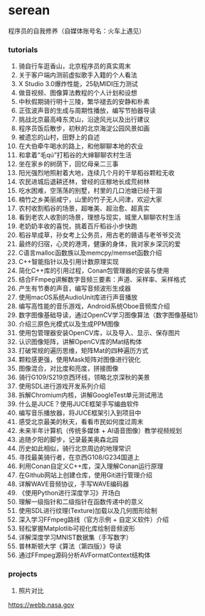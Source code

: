 # serean
程序员的自我修养（自媒体账号名：火车上遇见）


### tutorials

1. 骑自行车逛香山，北京程序员的真实周末
2. 关于客户端内测前虚拟歌手入籍的个人看法
3. X Studio 3.0爆炸性能，25轨MIDI压力测试
4. 做音视频、图像算法教程的个人计划和设想
5. 中秋假期骑行明十三陵，繁华褪去的安静和朴素
6. 正弦波声音的生成与周期性播放，编写节拍器导读
7. 挑战北京最高峰东灵山，沿途风光以及出行建议
8. 程序员饭后散步，初秋的北京海淀公园风景如画
9. 被遗忘的山村，田野上的自述
10. 在大伯牵牛喝水的路上，和他聊聊本地的农业
11. 和拿着“毛qú”打稻谷的大婶聊聊农村生活
12. 坐在家乡的树荫下，回忆母亲二三事
13. 阳光强烈地照射着大地，连续几个月的干旱稻谷颗粒无收
14. 农民进城后退耕还林，曾经的庄稼地长成荒树林
15. 吃水困难，空荡荡的别墅，村里的几口池塘已经干涸
16. 楠竹之乡美丽咸宁，山里的竹子无人问津，欢迎大家
17. 农村收割稻谷的场景，超唯美、超治愈、超真实
18. 看到老农人收割的场景，理想与现实，城里人聊聊农村生活
19. 老奶奶丰收的喜悦，挑着百斤稻谷小步快跑
20. 稻谷旱成草，孙女考上公务员，用古老的赣语与老爷爷交流
21. 最终的归宿，心灵的港湾，健康的身体，我对家乡深沉的爱
22. C语言malloc函数族以及memcpy/memset函数介绍
23. C++智能指针以及引用计数原理实现
24. 简化C++库的引用过程，Conan包管理器的安装与使用
25. 结合FFmpeg讲解数字音频三要素：声道、采样率、采样格式
26. 产生有节奏的声音，编写音频波形生成器
27. 使用macOS系统AudioUnit库进行声音播放
28. 编写高性能的音乐游戏，Android系统Oboe音频库介绍
29. 数字图像基础导读，通过OpenCV学习图像算法（数字图像基础1）
30. 介绍三原色光模式以及生成PPM图像
31. 使用包管理器安装OpenCV库，以及导入、显示、保存图片
32. 认识图像矩阵，讲解OpenCV库的Mat结构体
33. 打破常规的遍历思维，矩阵Mat的四种遍历方式
34. 颗粒感更强，使用Mask矩阵对图像进行锐化
35. 图像混合，对比度和亮度，拼接图像
36. 骑行G109/S219京西环线，领略北京深秋的美景
37. 使用SDL进行游戏开发系列介绍
38. 拆解Chromium内核，讲解GoogleTest单元测试用法
39. 什么是JUCE？使用JUCE框架手写编曲软件
40. 编写音乐播放器，将JUCE框架引入到项目中
41. 感受北京最美的秋天，看看市民如何度过周末
42. 未来半年计算机（传统多媒体 + AI语音图像）教学视频规划
43. 追随夕阳的脚步，记录最美奥森北园
44. 历史如此相似，骑行北京周边的地理常识
45. 寻找最美骑行者，在京西G108/G234国道上
46. 利用Conan自定义C++库，深入理解Conan运行原理
47. 在Github网站上创建仓库，使用Git进行管理介绍
48. 详解WAVE音频协议，手写WAVE编码器
49. 《使用Python进行深度学习》开场白
50. 理解一级指针和二级指针在函数传递中的意义
51. 使用SDL进行纹理(Texture)加载以及几何图形绘制
52. 深入学习FFmpeg路线（官方示例 + 自定义软件）介绍
53. 轻松掌握Matplotlib可视化库绘制音频波形
54. 详解深度学习MNIST数据集（手写数字）
55. 普林斯顿大学《算法（第四版）》导读
56. 通过FFmpeg源码分析AVFormatContext结构体


### projects

1. 照片对比

https://webb.nasa.gov

